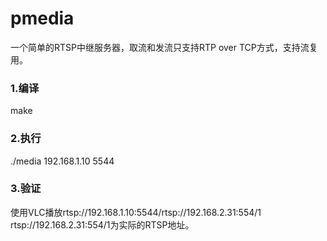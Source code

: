 # pmedia
一个简单的RTSP中继服务器，取流和发流只支持RTP over TCP方式，支持流复用。

### 1.编译
make

### 2.执行
./media 192.168.1.10 5544

### 3.验证
使用VLC播放rtsp://192.168.1.10:5544/rtsp://192.168.2.31:554/1
<br>rtsp://192.168.2.31:554/1为实际的RTSP地址。
